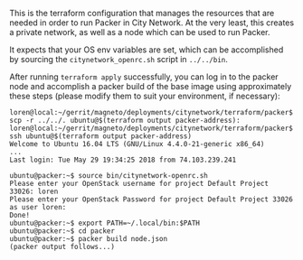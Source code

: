 This is the terraform configuration that manages the resources that are needed
in order to run Packer in City Network. At the very least, this creates a
private network, as well as a node which can be used to run Packer.

It expects that your OS env variables are set, which can be accomplished by
sourcing the `citynetwork_openrc.sh` script in `../../bin`.

After running `terraform apply` successfully, you can log in to the packer node
and accomplish a packer build of the base image using approximately these
steps (please modify them to suit your environment, if necessary):

```
loren@local:~/gerrit/magneto/deployments/citynetwork/terraform/packer$ scp -r ../../. ubuntu@$(terraform output packer-address):
loren@local:~/gerrit/magneto/deployments/citynetwork/terraform/packer$ ssh ubuntu@$(terraform output packer-address)
Welcome to Ubuntu 16.04 LTS (GNU/Linux 4.4.0-21-generic x86_64)
...
Last login: Tue May 29 19:34:25 2018 from 74.103.239.241

ubuntu@packer:~$ source bin/citynetwork-openrc.sh
Please enter your OpenStack username for project Default Project 33026: loren
Please enter your OpenStack Password for project Default Project 33026 as user loren:
Done!
ubuntu@packer:~$ export PATH=~/.local/bin:$PATH
ubuntu@packer:~$ cd packer
ubuntu@packer:~$ packer build node.json
(packer output follows...)
```


